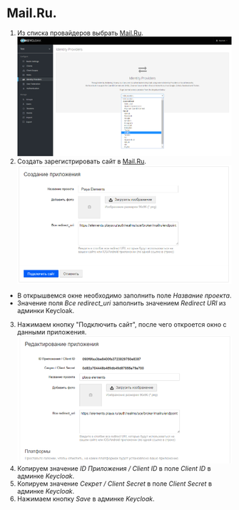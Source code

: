 # Mail.Ru.

1. Из списка провайдеров выбрать [Mail.Ru](https://mail.ru). 
![Выбор провайдера](screenshots/mailru_provider_1.png)
2. Создать зарегистрировать сайт в [Mail.Ru](https://oauth.mail.ru/app).
![Создание приложения](screenshots/mailru_provider_2.png)
+ В открышвемся окне необходимо заполнить поле *Название проекта*.
+ Значение поля *Все redirect_uri* заполнить значением *Redirect URI* из админки Keycloak. 
3. Нажимаем кнопку "Подключить сайт", после чего откроется окно с данными приложения.
![Окно с данными приложения](screenshots/mailru_provider_3.png)
4. Копируем значение *ID Приложения / Client ID* в поле *Client ID* в админке *Keycloak*.
5. Копируем значение *Секрет / Client Secret* в поле *Client Secret* в админке *Keycloak*.
6. Нажимаем кнопку *Save* в админке *Keycloak*.
